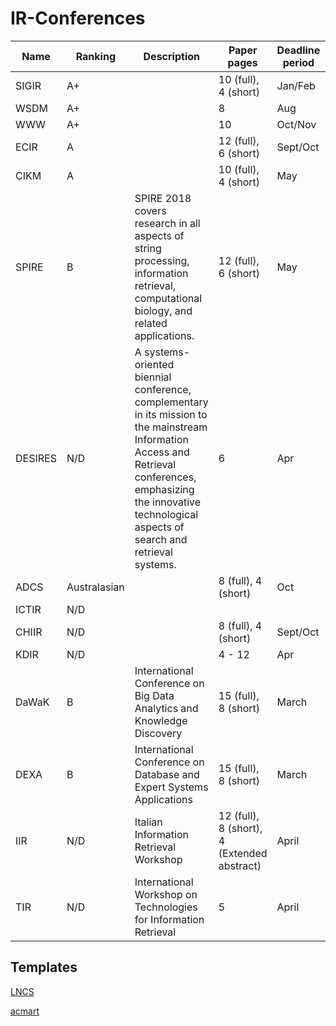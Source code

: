 # IR-Conferences

| Name      | Ranking  | Description | Paper pages     | Deadline period | Template | Note |
| --------- | -------- | ----------- | --------------- | --------------- | -------- | ---- |
| SIGIR     | A+       |        | 10 (full), 4 (short) | Jan/Feb         | ACM |
| WSDM      | A+       |        | 8                    | Aug             | ACM |
| WWW       | A+       |        | 10                   | Oct/Nov         | ACM  | |
| ECIR      | A        |        | 12 (full), 6 (short) | Sept/Oct        | LNCS | Reproducibility Track |
| CIKM      | A        |        | 10 (full), 4 (short) | May             | ACM | |
| SPIRE     | B        | SPIRE 2018 covers research in all aspects of string processing, information retrieval, computational biology, and related applications. | 12 (full), 6 (short) | May             | LNCS | 
| DESIRES   | N/D      | A systems-oriented biennial conference, complementary in its mission to the mainstream Information Access and Retrieval conferences, emphasizing the innovative technological aspects of search and retrieval systems.| 6 | Apr | | |
| ADCS      | Australasian |        | 8 (full), 4 (short)  | Oct | | |
| ICTIR     | N/D      |    
| CHIIR     | N/D      |        | 8 (full), 4 (short)  | Sept/Oct |
| KDIR      | N/D      |        | 4 - 12               | Apr      | | |   
| DaWaK     | B        | International Conference on Big Data Analytics and Knowledge Discovery | 15 (full), 8 (short) | March | LNCS |
| DEXA      | B        | International Conference on Database and Expert Systems Applications | 15 (full), 8 (short) | March | LNCS |
| IIR       | N/D      | Italian Information Retrieval Workshop | 12 (full), 8 (short), 4 (Extended abstract) | April
| TIR       | N/D      | International Workshop on Technologies for Information Retrieval | 5 | April | LNCS |


## Templates

[LNCS](https://www.springer.com/gp/computer-science/lncs/conference-proceedings-guidelines)

[acmart](https://www.acm.org/publications/proceedings-template)
